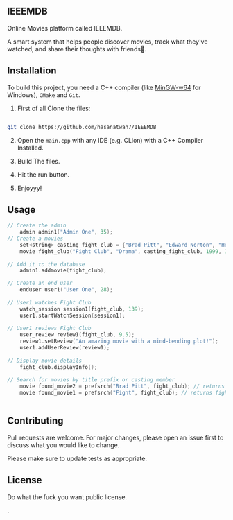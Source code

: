 ## IEEEMDB
Online Movies platform called IEEEMDB.

A smart system that helps people discover movies, track what they've watched, and share their thoughts with friends🌹.

## Installation

To build this project, you need a C++ compiler (like [MinGW-w64](https://www.mingw-w64.org/) for Windows), `CMake` and `Git`.

1. First of all Clone the  files:
```bash

git clone https://github.com/hasanatwah7/IEEEMDB
```


2. Open the `main.cpp` with any IDE (e.g. CLion) with a C++ Compiler Installed.


3. Build The files.


4. Hit the run button.


5. Enjoyyy!


## Usage

```c++
// Create the admin
    admin admin1("Admin One", 35);
// Create a movies
    set<string> casting_fight_club = {"Brad Pitt", "Edward Norton", "Helena Bonham Carter"};
    movie fight_club("Fight Club", "Drama", casting_fight_club, 1999, 139);
    
// Add it to the database
    admin1.addmovie(fight_club);

// Create an end user
    enduser user1("User One", 28);
    
// User1 watches Fight Club
    watch_session session1(fight_club, 139);
    user1.startWatchSession(session1);
    
// User1 reviews Fight Club
    user_review review1(fight_club, 9.5);
    review1.setReview("An amazing movie with a mind-bending plot!");
    user1.addUserReview(review1);
    
// Display movie details
    fight_club.displayInfo();    
    
// Search for movies by title prefix or casting member
    movie found_movie2 = prefsrch("Brad Pitt", fight_club); // returns fight_club
    movie found_movie1 = prefsrch("Fight", fight_club); // returns fight_club
    
```


## Contributing

Pull requests are welcome. For major changes, please open an issue first to discuss what you would like to change.

Please make sure to update tests as appropriate.

## License
Do what the fuck you want public license.


.
